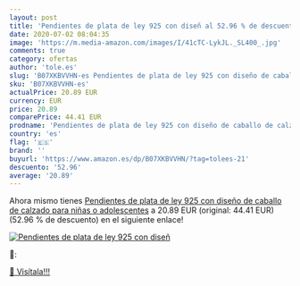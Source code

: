 ```yaml
---
layout: post
title: 'Pendientes de plata de ley 925 con diseñ al 52.96 % de descuento'
date: 2020-07-02 08:04:35
image: 'https://m.media-amazon.com/images/I/41cTC-LykJL._SL400_.jpg'
comments: true
category: ofertas
author: 'tole.es'
slug: 'B07XKBVVHN-es Pendientes de plata de ley 925 con diseño de caballo de...'
sku: 'B07XKBVVHN-es'
actualPrice: 20.89 EUR
currency: EUR
price: 20.89
comparePrice: 44.41 EUR
prodname: 'Pendientes de plata de ley 925 con diseño de caballo de calzado  para niñas o adolescentes'
country: 'es'
flag: '🇪🇸'
brand: ''
buyurl: 'https://www.amazon.es/dp/B07XKBVVHN/?tag=tolees-21'
descuento: '52.96'
average: '20.89'
---
```


Ahora mismo tienes [Pendientes de plata de ley 925 con diseño de caballo de calzado  para niñas o adolescentes](https://www.amazon.es/dp/B07XKBVVHN/?tag=tolees-21) a 20.89 EUR (original: 44.41 EUR) (52.96 %  de descuento) en el siguiente enlace!

[![Pendientes de plata de ley 925 con diseñ](https://m.media-amazon.com/images/I/41cTC-LykJL._SL400_.jpg)](https://www.amazon.es/dp/B07XKBVVHN/?tag=tolees-21)

🔎:


[🛒 Visítala!!!](https://www.amazon.es/dp/B07XKBVVHN/?tag=tolees-21)
